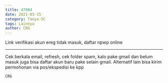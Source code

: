 ```yaml
---
title: 47084
date: 2021-03-15
category: Tanya-SC
tags: Lainnya
author: CRG
---
```


Link verifikasi akun ereg tidak masuk, daftar npwp online

---

Cek berkala email, refresh, cek folder spam, kalo pake gmail dan belum masuk juga bisa daftar akun baru pake selain gmail. Alternatif lain bisa kirim permohonan via pos/ekspedisi ke kpp

`CRG`
